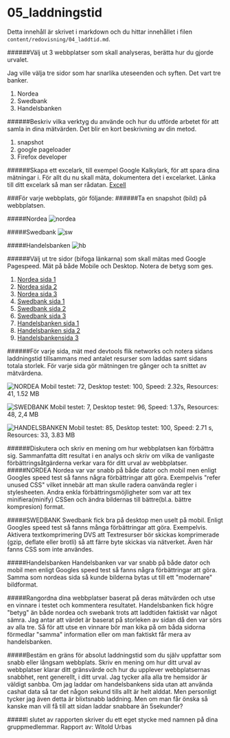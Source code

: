 ---
---
05_laddningstid
=========================

Detta innehåll är skrivet i markdown och du hittar innehållet i filen `content/redovisning/04_laddtid.md`.



######Välj ut 3 webbplatser som skall analyseras, berätta hur du gjorde urvalet.

Jag ville välja tre sidor som har snarlika uteseenden och syften. Det vart tre banker.

1. Nordea
2. Swedbank
3. Handelsbanken




######Beskriv vilka verktyg du använde och hur du utförde arbetet för att samla in dina mätvärden. Det blir en kort beskrivning av din metod.

1. snapshot
2. google pageloader
3. Firefox developer


######Skapa ett excelark, till exempel Google Kalkylark, för att spara dina mätningar i. För allt du nu skall mäta, dokumentera det i excelarket. Länka till ditt excelark så man ser rådatan.
[Excell](https://docs.google.com/spreadsheets/d/1lWzbCLdjlHbbiIp8zE233SY62BWCw0xtgAeR89YzYl0/edit#gid=0)


###För varje webbplats, gör följande:
######Ta en snapshot (bild) på webbplatsen.

#####Nordea
![nordea](http://www.student.bth.se/~aiur18/dbwebb-kurser/design/me/redovisa/htdocs/img/nordea.png)

#####Swedbank
![sw](http://www.student.bth.se/~aiur18/dbwebb-kurser/design/me/redovisa/htdocs/img/swedbank.png)

#####Handelsbanken
![hb](http://www.student.bth.se/~aiur18/dbwebb-kurser/design/me/redovisa/htdocs/img/handelsbanken.png)



######Välj ut tre sidor (bifoga länkarna) som skall mätas med Google Pagespeed. Mät på både Mobile och Desktop. Notera de betyg som ges.
1. [Nordea sida 1](https://www.nordea.se/)
2. [Nordea sida 2](https://www.nordea.se/privat/kundservice/)
3. [Nordea sida 3](https://www.nordea.se/foretag/)
1. [Swedbank sida 1](https://www.swedbank.se/)
2. [Swedbank sida 2](https://www.swedbank.se/om-oss/kontakta-oss.html)
3. [Swedbank sida 3](https://www.swedbank.se/foretag.html)
1. [Handelsbanken sida 1](https://www.handelsbanken.se/sv/)
2. [Handelsbanken sida 2](https://www.handelsbanken.se/sv/kontakta-oss)
3. [Handelsbankensida 3](https://www.handelsbanken.se/sv/foretag)


######För varje sida, mät med devtools flik networks och notera sidans laddningstid tillsammans med antalet resurser som laddas samt sidans totala storlek. För varje sida gör mätningen tre gånger och ta snittet av mätvärdena.

![NORDEA](https://www.nordea.se/)
Mobil testet: 72, Desktop testet: 100, Speed: 2.32s, Resources: 41, 1.52 MB


![SWEDBANK](https://www.swedbank.se)
Mobil testet: 7, Desktop testet: 96, Speed: 1.37s, Resources: 48, 2,4 MB

![HANDELSBANKEN](https://www.handelsbanken.se)
Mobil testet: 85, Desktop testet: 100, Speed: 2.71 s, Resources: 33, 3.83 MB



######Diskutera och skriv en mening om hur webbplatsen kan förbättra sig. Sammanfatta ditt resultat i en analys och skriv om vilka de vanligaste förbättringsåtgärderna verkar vara för ditt urval av webbplatser.
#####NORDEA
Nordea var var snabb på både dator och mobil men enligt Googles speed test så fanns några förbättringar att göra. Exempelvis "refer unused CSS" vilket innebär att man skulle radera oanvända regler i stylesheeten. Andra enkla förbättringsmöjligheter som  var att tex minifiera(minify) CSSen och ändra bildernas till bättre(bl.a. bättre kompresion) format.

#####SWEDBANK
Swedbank fick bra på desktop men uselt på mobil. Enligt Googles speed test så fanns många förbättringar att göra. Exempelvis. Aktivera textkomprimering DVS att Textresurser bör skickas komprimerade (gzip, deflate eller brotli) så att färre byte skickas via nätverket. Även här fanns CSS som inte användes.

#####Handelsbanken
Handelsbanken var var snabb på både dator och mobil men enligt Googles speed test så fanns några förbättringar att göra. Samma som nordeas sida så kunde bilderna bytas ut till ett "modernare" bildformat.

#####Rangordna dina webbplatser baserat på deras mätvärden och utse en vinnare i testet och kommentera resultatet.
Handelsbanken fick högre "betyg" än både nordea och swebank trots att laddtiden faktiskt var något sämra. Jag antar att värdet är baserat på storleken av sidan då den var sörs av alla tre.
Så för att utse en vinnare bör man kika på om båda sidorna förmedlar "samma" information eller om man faktiskt får mera av handelsbanken.

#####Bestäm en gräns för absolut laddningstid som du själv uppfattar som snabb eller långsam webbplats. Skriv en mening om hur ditt urval av webbplatser klarar ditt gränsvärde och hur du upplever webbplatsernas snabbhet, rent generellt, i ditt urval.
Jag tycker alla alla tre hemsidor är väldigt sanbba. Om jag laddar om handelsbankens sida utan att använda cashat data så tar det någon sekund tills allt är helt alddat. Men personligt tycker jag även detta är blixtsnabb laddning. Men om man får önska så kanske man vill få till att sidan laddar snabbare än 5sekunder?

#####I slutet av rapporten skriver du ett eget stycke med namnen på dina gruppmedlemmar.
Rapport av: Witold Urbas
